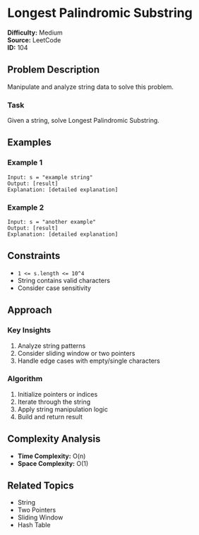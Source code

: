 # Longest Palindromic Substring

**Difficulty:** Medium  
**Source:** LeetCode  
**ID:** 104

## Problem Description

Manipulate and analyze string data to solve this problem.

### Task

Given a string, solve Longest Palindromic Substring.

## Examples

### Example 1

```
Input: s = "example string"
Output: [result]
Explanation: [detailed explanation]
```

### Example 2

```
Input: s = "another example"
Output: [result]
Explanation: [detailed explanation]
```

## Constraints

- `1 <= s.length <= 10^4`
- String contains valid characters
- Consider case sensitivity

## Approach

### Key Insights

1. Analyze string patterns
2. Consider sliding window or two pointers
3. Handle edge cases with empty/single characters

### Algorithm

1. Initialize pointers or indices
2. Iterate through the string
3. Apply string manipulation logic
4. Build and return result

## Complexity Analysis

- **Time Complexity:** O(n)
- **Space Complexity:** O(1)

## Related Topics

- String
- Two Pointers
- Sliding Window
- Hash Table
